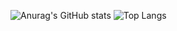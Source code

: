 
![Anurag's GitHub stats](https://github-readme-stats.vercel.app/api?username=htetpyie&show_icons=true&theme=github_dark)
![Top Langs](https://github-readme-stats.vercel.app/api/top-langs/?username=htetpyie&hide=css&layout=compact&theme=github_dark)

<!---
htetpyie/htetpyie is a ✨ special ✨ repository because its `README.md` (this file) appears on your GitHub profile.
You can click the Preview link to take a look at your changes.
--->
